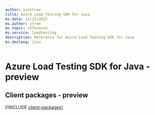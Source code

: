 ```yaml
---
author: joshfree
title: Azure Load Testing SDK for Java
ms.data: 11/12/2022
ms.author: jfree
ms.topic: reference
ms.service: loadtesting
description: Reference for Azure Load Testing SDK for Java
ms.devlang: java
---
```

# Azure Load Testing SDK for Java - preview

## Client packages - preview
[!INCLUDE [client-packages](load-testing-client-index.md)]